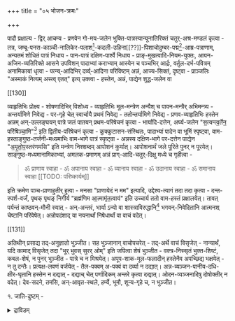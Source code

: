 +++
title = "०५ भोजन-क्रमः"

+++

पादौ प्रक्षाल्य - द्विर् आचम्य - प्रणवेन गो-मय-जलेन भुक्ति-पात्रस्यान्यूनातिरिक्तं चतुर्-अश्र-मण्डलं कृत्वा - तत्र, जम्बू-पनस-काञ्ची-नालिकेर-पलाश[^४_१३०]-कदली-उहिना[[??]]-पिशाचोदुम्बर-पद्म[^५_१३०]-आम्र-पत्राणाम्, अन्यतमं शोधितं पात्रं निधाय - पान-पात्रं दक्षिण-पार्श्वे निधाय - प्राङ्-मुखत्वादि-नियम-युक्तः, आयन-अजिन-व्यतिरिक्ते आसने उपविशन् पादाभ्यां कराभ्याम् आस्येन च पञ्चभिर् आर्द्रः, वर्तुल-दर्भ-पवित्रम् अनामिकायां धृत्वा - पत्न्य्-आदिभिर् दर्व्य्-आदिना परिविष्टम् अन्नं, आज्य-सिक्तं, दृष्ट्वा - प्राञ्जलिः "अस्माकं नित्यम् अस्त्व् एतत्" इत्य् उक्त्वा - हस्तेन, अन्नं, पाद्येन शुद्ध-जलेन वा 

[^४_१३०]: वल्लि-पलाश-पत्र-भिन्नम्। 

[^५_१३०]: स्थल-पद्म-पत्र-भिन्नम्। 

[[130]]

व्याहृतिभिः प्रोक्ष्य - शोषणादिभिर् विशोध्य - व्याहृतिभिः मूल-मन्त्रेण अन्यैश् च पावन-मन्त्रैर् अभिमन्त्र्य - अन्तर्यामिणे निवेद्य - पर-गृहे चेत् स्वार्चायै प्रथमं निवेद्य - ततोन्तर्यामिणे निवेद्य - प्रणव-व्याहृतिभिः हस्तेन अन्नम् अन्-उल्लङ्घयन् पात्रे जलं पातयन् प्रथम-परिषेचनं कृत्वा - भार्यादि-दत्तेन, अर्घ्य-जलेन "स॒त्यन्त्व॒र्तेन॒ परि॑षिञ्चा॒मि"[^१_१३१] इति द्वितीय-परिषेचनं कृत्वा - कुक्कुटासन-संस्थितः, पादाभ्यां पादेन वा भूमिं स्पृष्ट्वा, वाम-हस्ताङ्गुष्ठ-तर्जनी-मध्यमाभिः वाम-भागे पात्रं स्पृष्ट्वा - अन्नस्य दक्षिण-भागे पर-दत्तेन पाद्येन "अ॒मृ॒तो॒प॒स्तर॑णमसि" इति मन्त्रेण निश्शब्दम् आपोशनं कुर्यात्। आपोशनार्थं जले पूरिते पुनर् न पूरयेत्। साङ्गुष्ठ-मध्यमानामिकाभ्यां, अमलक-प्रमाणम् अन्नं प्राग्-आदि-चतुर्-दिक्षु मध्ये च गृहीत्वा - 

[^१_१३१]: रात्रि-भोजन-काले "ऋ॒तन्त्वा॑स॒त्येन॒ परि॑षिञ्चा॒मि" इति वदेत्। 

> ॐ प्राणाय स्वाहा - ॐ अपानाय स्वाहा - ॐ व्यानाय स्वाहा - ॐ उदानाय स्वाहा - ॐ समानाय स्वाहा
[[TODO: परिष्कार्यम्]]

इति क्रमेण पञ्च-प्राणाहुतीर् हुत्वा - मनसा "प्राणायेदं न मम" इत्यादि, उद्देश्य-त्यागं तदा तदा कृत्वा - दन्त-स्पर्श-वर्जं, पृथक् पृथङ् निगीर्य "ब्रह्म॑णिम आ॒त्मामृ॑त॒त्वाय॑" इति उच्चार्य ततो वाम-हस्तं प्रक्षालयेत्। तावत् पर्यन्तं काष्ठवन्-मौनी स्यात् - अन्-अन्तरं, भार्या ऽन्यो वा शास्त्राविरुद्धानि[^२_१३१]  भगवन्-निवेदितानि आत्मनश् चेष्टानि परिवेषेत्। अन्नोपदंशाद् या नयनार्थां निषेधार्थां वा वाचं वदेत्। 

[^२_१३१]: शास्त्रविरुद्धमान भोजनपदार्थङ्गल् आऱविधङ्गल् - अवैयानन - 

[[131]]

अतिथीन् प्रसाद्य तद्-अनुज्ञातो भुञ्जीत। सह भुञ्जानान् वाचोपचरेत् - तद्-अर्थे वाचं विसृजेत् - नान्यार्थं, यदि कामाद् विसृजेत् तदा "भूर् भुवस् सुरर् ओम्" इति जपित्वा शेषं भुञ्जीत - वक्त्र-निस्सृतं भुक्त-शिष्टं, कबल-शेषं, न पुनर् भुञ्जीत - पात्रे च न मिश्रयेत्। अपूप-शाक-मूल-फलादीन् हस्तेनैव अपच्छिद्य भक्षयेत् - न तु दन्तैः। प्रत्यक्ष-लवणं वर्जयेत् - तैल-पक्वम् अ-पक्वं वा दर्व्या न दद्यात्। अन्न-व्यञ्जन-पानीय-दधि-क्षीर-घृतानि हस्तेन न दद्यात् - दद्याच् चेत् पर्णादिकम् अन्तरे कृत्वा दद्यात्। ओदन-व्यञ्जनादिषु दोषोक्तीर् न वदेत्। देव-सदने, तमसि, अन्-आवृत-स्थले, हर्म्ये, भूमौ, शून्य-गृहे च, न भुञ्जीत। 

१. जाति-दुष्टम् - 

<details><summary>द्राविडम्</summary>

वेङ्गायं - वेल्लेय् प्पूण्डु - उल्लि - मुल्लाङ्गि - वेण् कत्तारि - शुरैक्काय् - मुरुङ्गै - तानि काट्टुक्करणै - अम्मणन्दाल् - शिऱंकाञ्जोरि - शिवन्दअकत्ति - कुम्मट्टि - पनंपलं - मूङ्गिल् कुरुत्तु - तेतांकोट्टै - आलै - अत्ति - कोन्नै - पीर्कङ्गाय् - शणक्कीरै - शिऱंकीरै - पेय्प्पिडल् - कोट्टिक्कि - लिंगु - मण्णुप्प - पुण्णाक्कु - शिवंद पेरुङ्कायं - काडि - कोवै - नाय्क्कुडै - अरशु - कुरिञ्जि - शिल् लवरै, गञ्जा - कम्बु - शोलं - वरकु - कुसुम्बै - केल् वरकु - एल्लु, उलुन्दु, इवैतविर कृष्णधान्यङ्गल् - किलिञ्जल् शुण्णाम्बु, मुदलानवैकल्, 

<details>

२. क्रिया-दुष्टम् - 

<details><summary>द्राविडम्</summary>

ऋतुस्नानदिनत्तिल् स्त्रीयाले तोडप्पट्टदुं, पञ्चसंस्कारमिल्लादवर् कलाले पक्वमानदुमान अन्नं - कैयालेको अप्पप्पट्ट तयिर् - वायाले ऊदप्पट्टदुं अन्यर् कैयिनाल् कलैक्क प्पट्टदुं वस्त्रत्तिनाल् वडिक्कट्टप्पडाददुमान बलं - पुनःपाकं पण्णिन अन्नं - विक्रयिक्कप्पट्ट अन्नं - शुट्टउप्पु - मोर् तविर सारं एडुक्कप्पट्टु निस्सारमान पदार्थङ्गल् - रात्रियिल् दीपमिल्लामल् निला अग्नि इवैगलुडैय वेलिच्चत्तिल् भुजिक्कप्पट्ट अन्नं - भोजनमध्यत्तिल् परिमाऱप्पट्टवेय् - नखत्तालेकीण्डवै - पिता महाचार्यन् मूत्ततमयन् भर्ता इवर् कलुडैय एच्चिल् तविर मल् अवर् कलाल् एच्चिल् पण्णप्पट्ट पदार्थङ्गल् - काय् च्चिन इलनीर् मुदलानवैकल् 

<details>

[[132]]

रात्रौ, अहनि वा द्विर् न भुञ्जीत - अपर-रात्रे, अर्ध-रात्रे, आह्नो मध्य-भागे वा न भुञ्जीत। 

३. काल-दुष्टम् - 

<details><summary>द्राविडम्</summary>

मून्ऱुवरुषत्तुक्कु मेल्पट्टु पलिशान धान्यङ्गल् - ओरुमा सत्तुक्कु मेल्पट्टु पलिशान अरिशि, वेल् हिलै, ओरुपक्षत्तुक्कु मेल्पट्टुपलिशाननेय् एण्णेय्, पयत्तम्परुप्प - ओरुपक्षत्तुकु मेल्पट्टु उपयोगप्पट्ट मण् पात्रङ्गलिले पक्वमान पदार्थङ्गल् - ओरुनालैक्कु मेल्पट्टु वैत्तजलं - ओरुरात्रिक्कु मेल्पट्टुवैत्त पक्वमानपदार्थंङ्गल् - (अडियिल् शोल्लप्पट्ट पदार्थङ्गलुकु पर्युषितत्व दोषमिल्लै - पाल् - उप्पु - पाक्कु - मञ्जल् - वत्तल् - वडां - नऱुत्त अरिशि - तुवरै - पयर् मुदलानवै - शुण्णम्बु मिलकु - ऊऱु काय्कल् - इञ्जि - वेल्लप्पाकु - मावोडु शेर्कप्पट्ट तयिर् - अवल् - क्षीरान्नं - पोरि - जलत्तिल् शेर्कप्पट्ट अन्नं - एण्णेय् नेय् तयिर् इवैगलिल् एदिनोडेयावदु कूडिन अन्नं - पल्लिंगल् - तिरट्टुप्पाल् - मरुन्दु - पुनः पाकम्पण्णिन शाकंगल् -) अकालत्तिल् उण्डु पण्णप्पट्टफलङ्गल् - प्रथमैतिथियिल् पूशनिक्काय् - द्वितीयै तिथियिल् कत्तारिक्काय् - अष्टमीतिथियिल् तेङ्गाय् - दशमीतिथियिल् पुडलंगाय् - एकादशितिथियिल् अवरैक्काय् - त्रयोदशितिथियिल् एल्लु - चतुर्दशितिथियिल् पुलि - सप्तमि, नायिल् मुक्किलमै, इन्ददिनङ्गलिल् नेल्लिक्काय् - पकलिल् पाल्, विलांपल्लिं, पोरि - रात्रियिल् एल्लुकलन्द पदार्थङ्गल्, तयिर्, मावु, तेन्, वल्लेण्णेय्, इंजि - पितृदिनङ्गलिल् कल्याणपूशिनिक्काय्, कत्तारिक्काय्, पच्चैमिलकाय्, पाडलङ्काय्, कोत्तमल्लि, पेरुङ्कायं,एलुमिच्चंपल्लिं, एरुमैप्पाल्, तुवरम्परुप्पु कडुकु, कडलै, कारामणि, कोल्लु, वेल्लवरैक्काय्, अरिक्कीरै - द्वादशि पारणैयिल् पुलि, कडुकु, उलुन्दु, पयल् एम्परुप्पु, नल्लेण्णेय् - कत्तारिक्काय्, वालैयैच्चेर्न्द ऐन्दुवकै - मदलानवैकल्। 

<details>

४. संसर्ग-दुष्टम् - 

<details><summary>द्राविडम्</summary>

उप्पोडुकूडिन नेय्, पाल् - नूल्, पुल्लु, ई, मयिर्, 
नखं, इवैकलिल् येदायिनुं कलन्द अन्नं - (आपत्कालत्तिल् इंद अन्नत्तै भुजिक्क वेण्डियिरुन्दाल् अदिल् पिण्डमात्रम् एडुत्तुवैत्तु विट्टु, मन् अन्नत्तै तीर्थत्तिनाल् प्रोक्षित्तु शाम्बलैयावदु मण्णैयावदु पोट्टु स्वीकरि क्कलां) सन्यासिकलुडैय भिक्षापात्रत्तिल् पट्ट अन्नं सन्यासिकलाल् कोडुक्कपट्ट अन्नं - तेङ्गाय् शेर् त्तपाल् - पुलिशेर् त्त पयिल् एम्परुप्पु - अवरै - कोत्तवरै - पुडल् - मुदलियवै। 

<details>

[[133]]

तिष्ठन्न् आसनारूढ-पादः, अ-कृताचमनः, एक-वस्त्र-धरः, प्रावृत-मस्तकः, अन्यं स्पृशन्, चण्डाल-रजस्वला-शूद्रादि-शब्दं शृण्वन्, पङ्क्ति-दूषकैस् सह च, न भुञ्जीत, पाणौ, अञ्जलौ, पर्ण-पृष्ठे, मृत्-पात्रे, वस्त्रे च न भुञ्जीत। एक-पङ्क्तौ भुञ्जानेषु भोजनाद् विरम्य नोत्तिष्ठेत् - आपदि यद्य् उत्तिष्ठेत्, तदा, अग्नि-भस्म-स्तम्भ-सलिल-दर्भ-द्वार-निम्न-भूमिष्व् अन्यतमेन पङ्क्ति-भेदः कार्यः तैलेक्षु-यन्त्र-पतित-शूद्र-रजस्वला-मुसलानां यावत् कालं शब्दश् श्रूयते तावत् कालं न भुञ्जीत।

५. आश्रय-दुष्टम् - 

<details><summary>द्राविडम्</summary>

वेण् गल पात्रत्तिल् वैक्कप्पट्ट इल् नीर् - ताम्रपात्रत्तिल् वैक्कपट्ट तेन्, नेय्, पाल् - इरुम्बु पात्रत्तिनाल् परिमाऱप्पट्ट पदार्थङ्गल् - इरुंबुपात्रत्तिल् वैक्कप्पट्ट जलं - कन्ऱुपिऱन्द पत्तु नाल् कलुक्कुल् पट्ट पशुविन् पाल् - मोर् कलन्द पाल् - शिवैप्पशुविन् पाल् - कन्ऱुशेत्तपशुविन् पाल् - वेऱपशुविन् कन्ऱिनाल् कऱक्कप्पट्टपाल् - रेट्टैक्कन्ऱुपोट्ट पशुविन् पाल् - शङ्खपात्र त्तिल् जलं - मुतलियवै। 

<details>

६. निमित्त-दुष्टम् - 

<details><summary>द्राविडम्</summary>

ब्राह्मणर् कलाल् विक्रयिक्क प्पट्ट पाल् तयिर्, मोर्, - नाय्, काक्कै, कोल्लि, एलि, पूनै, कीरिप्पिल्लै इवै मदला नदुकलाल् तोडप्पट्ट अन्नं, व्यञ्जनं - मनुष्याल्, पशुक्कल्, इवैकलाल् मोरप्पट्ट अन्नं - पाद प्रक्षालनं पण्णिन शेषजलं - कालालेतोडप्पट्ट दुंताण्ड पट्टदुमान अन्नं - सत्रत्तिल् पोडपट्ट अन्नं - तण्णीर् पंदल् जलं - वेऱुत्तुक्कोण्डु पोडप्पट्ट अन्नं - तलैवाशलै विट्टु वेऱेवल्लियाय् कोण्डवरप्पट्ट अन्नं - कान्दिप्पोन अन्नं - नालुतरं कलैयप्पडाद अरिशियुं पयल् एंपरुप्पुं - नालुतरम् अलम्बप्पडाद शाकङ्गलुं फलं गलुं - नामरूपङ्गलाले अऱियप्पडाद पदार्थङ्गल् - तनक्कोन्ऱु प्रत्येकमाय् पाकं शेय्यप्पट्ट पदार्थङ्गल् - भूमियिल् विल्लादमल्लै नीर् - मुतलियवै। 

<details>

[[134]]

भार्यादिभिश् च कलहं, पुत्रादीनां च भर्त्सनं, तेषाम् उच्छिष्ट-दानं च वर्जयेत्, पायस-दधि-क्षीर-अम्बु-सर्पींषि अन्यानि च निश्शब्दं पिबेत्। पात्र-स्थं पानीयं पीत-शेषं भूमौ किञ्चिन् निस्राव्य पिबेत्, दधि-क्षीर-आज्य-सलिल-सक्तु-पायस-व्यतिरिक्तं सर्वं स-शेषम् अश्नीयात्। भोजने दीप-नाशश् चेत् तदा सूर्यं स्मरन् हस्ताभ्यां पात्रं स्पृशन्, आदीप-दर्शनं नाद्यात्। पुनर् दीपम् उद्दिप्य पात्र-स्थम् एवान्नम् अद्यात्। "श्री-गोविन्दाय नमः" इति प्रतिकबलं गोविन्दम् अनुस्मरेत्। ततो वर्तुल-पवित्र-वेष्टनं विप्रस्य अनामिकायां धृत्वा अन्य-दत्तेन पाद्य-तीर्थेन "अ॒मृ॒ता॒पि॒धा॒नम॑सि" इति स-शेषम् उत्तरापोशनं कुर्यात्। शेषं 

> रौरवे ऽपुण्य-निलये पद्मार्बुद-निवासिनाम्।  
अर्थिनाम् उदकं दत्तम् अ-क्षय्यम् उपतिष्ठतु

इति मन्त्रेण भोजन-पात्रस्य वामुतो देव-तीर्थेन भुवि निस्राव्य - विप्रं सितं दर्भं चतुर्-अश्र-मण्डल एव प्रक्षिपेत् - न बहिः, न भोजन-पात्रे वा। हस्तं प्रक्षाल्य वा, निर्लेह्य वा उत्तरापोशनं न गृह्णीयात्। उत्तरापोशनात् पश्चात् भोजन-पात्रं न स्पृशेत्। उत्थाय - बहिर् निर्गत्य, आसीनः, वाम-पार्श्वे त्रीन् गण्डूषान् कृत्वा माषादि-चूर्णैर् मृद्भिर् वा हस्तं प्रक्षाल्य - पुनश् च त्रयोदश-गंडूषान् दन्त-शोधनं च कुर्यात्। गंडूष-काले तर्जन्या दन्त-शोधनं न कुर्यात् - तत्-तोयं च न पिबेत्। मृद्-घर्षणादिभिः, हस्त-प्रक्षालनं कृत्वा - ततो मुख-प्रक्षालनं कृत्वा - पादौ प्रक्षाल्य द्विर् आचामेत्। (आचमनात् पूर्वं श्व-शूद्रादीन् न निरीक्षेत्।) 

ततः, 

> प्राणानाङ्ग्रन्थिरसि रुद्रोमा॑विशा॒न्तक॒स्तेनान्नेना॑प्याय॒स्व

इति हृदयम् आलभ्य - 

> अङ्गुष्ठ-मात्रः पुरुषो ऽङ्गुष्ठं च॑ समा॒श्रितः। ईशस् सर्वस्य जगतः प्रभुः प्रीणाति॑विश्व॒भुक्

इति दक्षिण-पादाङ्गुष्ठे ऊर्ध्व-दक्षिण-हस्तेन जलं निस्राव्य - 

[[135]]

> श्रद्धायाम्प्राणे निविश्यामृतꣳ हुतम्प्राणमन्नेनाप्यायस्व - आपाने निविश्यामृतꣳ हुतमपानमन्नेनाप्यायस्व - व्याने निविश्यामृतꣳ हुतं व्यानमन्नेनाप्यायस्व - उदाने निविश्यामृतꣳ हुतमुदानमन्नेनाप्यायस्व - समाने निविश्यामृतꣳ हुतꣳ समानमन्नेनाप्यायस्व - ब्रह्मणिम आत्मा ऽमृतत्वाय" 
[[TODO: परिष्कार्यम्]]

इति हुतम् अभिमन्त्र्य - सूर्यम् अभिवीक्षेत - रात्रौ दीपम् अवलोकयेत्। 

> उदु॒त्यञ्जा॒तवे॑दसन्दे॒वं व॑हन्ति के॒तवः॑, दृ॒शेविश्वा॑य॒ सूर्य॑म् 

इत्य् आदित्यम् उपतिष्ठेत। ततः, 

> विष्णुर् अत्ता तथैवान्नं परिणामश् च वै सदा। 
सत्येन तेन मे भुक्तं जीर्यत्व् अन्नम् इदं ततः [था] 

इत्य् उच्चार्य, उदरं परिमृज्य - "ॐ" इति ब्रह्मणि स्वात्मानं योजयेत्। 

कृष्णाष्टमी, कृष्ण-चतुर्दशी तिथिषु, एक-वारम् एव भोजनं कुर्यात्। पूर्णिमायाम् अमावास्यायां, सङ्क्रमणे, श्राद्ध-दिने, निमन्त्रण-दिने च रात्रौ भोजनं न कुर्यात् - ग्रस्तास्त-गे चन्द्रे, ग्रहणात् पूर्वस्यां रात्रौ परस्मिन्न् अहनि च न भुञ्जीत - ग्रस्तास्त-गे सूर्ये, तद्-अहो-रात्रं न भुञ्जीत। चन्द्र-सूर्यौ दृष्ट्वा स्नात्वैव भुञ्जीत। चन्द्र-ग्रस्तोदये, तस्मिन् अह्नि, सूर्य-ग्रस्तोदये पूर्वस्यां रात्रौ भोजनं न कुर्यात्। सूर्य-ग्रहणे ग्रहण-यामात् पूर्वं याम-चतुष्टयं, चन्द्र-ग्रहणे याम-त्रयं, पूर्ण-चन्द्र-ग्रहणे याम-चतुष्टयं च न भुञ्जीत। बाल-वृद्धातुराणाम् एक-याम-वर्जनम् अलं - भुक्त्वा आर्द्र-पादो न गृहाद् बहिर् व्रजेत्। 

[[136]]

